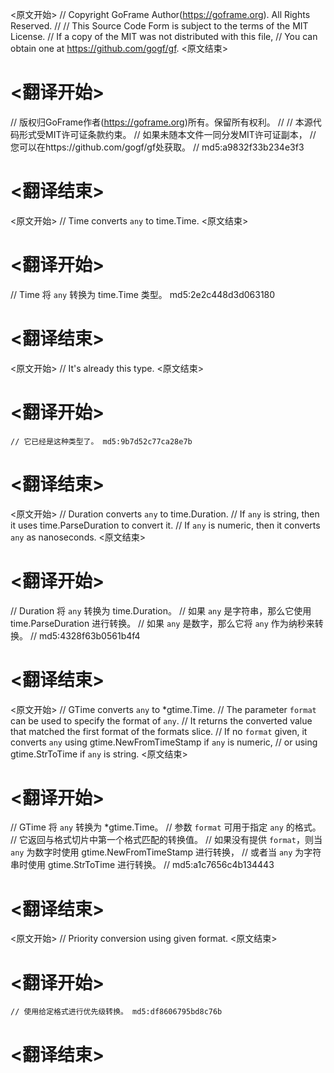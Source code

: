 
<原文开始>
// Copyright GoFrame Author(https://goframe.org). All Rights Reserved.
//
// This Source Code Form is subject to the terms of the MIT License.
// If a copy of the MIT was not distributed with this file,
// You can obtain one at https://github.com/gogf/gf.
<原文结束>

# <翻译开始>
// 版权归GoFrame作者(https://goframe.org)所有。保留所有权利。
//
// 本源代码形式受MIT许可证条款约束。
// 如果未随本文件一同分发MIT许可证副本，
// 您可以在https://github.com/gogf/gf处获取。
// md5:a9832f33b234e3f3
# <翻译结束>


<原文开始>
// Time converts `any` to time.Time.
<原文结束>

# <翻译开始>
// Time 将 `any` 转换为 time.Time 类型。 md5:2e2c448d3d063180
# <翻译结束>


<原文开始>
// It's already this type.
<原文结束>

# <翻译开始>
	// 它已经是这种类型了。 md5:9b7d52c77ca28e7b
# <翻译结束>


<原文开始>
// Duration converts `any` to time.Duration.
// If `any` is string, then it uses time.ParseDuration to convert it.
// If `any` is numeric, then it converts `any` as nanoseconds.
<原文结束>

# <翻译开始>
// Duration 将 `any` 转换为 time.Duration。
// 如果 `any` 是字符串，那么它使用 time.ParseDuration 进行转换。
// 如果 `any` 是数字，那么它将 `any` 作为纳秒来转换。
// md5:4328f63b0561b4f4
# <翻译结束>


<原文开始>
// GTime converts `any` to *gtime.Time.
// The parameter `format` can be used to specify the format of `any`.
// It returns the converted value that matched the first format of the formats slice.
// If no `format` given, it converts `any` using gtime.NewFromTimeStamp if `any` is numeric,
// or using gtime.StrToTime if `any` is string.
<原文结束>

# <翻译开始>
// GTime 将 `any` 转换为 *gtime.Time。
// 参数 `format` 可用于指定 `any` 的格式。
// 它返回与格式切片中第一个格式匹配的转换值。
// 如果没有提供 `format`，则当 `any` 为数字时使用 gtime.NewFromTimeStamp 进行转换，
// 或者当 `any` 为字符串时使用 gtime.StrToTime 进行转换。
// md5:a1c7656c4b134443
# <翻译结束>


<原文开始>
// Priority conversion using given format.
<原文结束>

# <翻译开始>
	// 使用给定格式进行优先级转换。 md5:df8606795bd8c76b
# <翻译结束>

